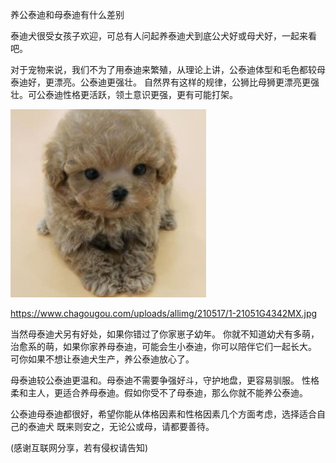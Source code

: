 养公泰迪和母泰迪有什么差别

泰迪犬很受女孩子欢迎，可总有人问起养泰迪犬到底公犬好或母犬好，一起来看吧。

对于宠物来说，我们不为了用泰迪来繁殖，从理论上讲，公泰迪体型和毛色都较母泰迪好，更漂亮。公泰迪更强壮。
自然界有这样的规律，公狮比母狮更漂亮更强壮。可公泰迪性格更活跃，领土意识更强，更有可能打架。

![泰迪犬](https://github.com/ywangnccu/ywang/blob/main/images/TEDDY.jpg)

https://www.chagougou.com/uploads/allimg/210517/1-21051G4342MX.jpg

当然母泰迪犬另有好处，如果你错过了你家崽子幼年。
你就不知道幼犬有多萌，治愈系的萌，如果你家养母泰迪，可能会生小泰迪，你可以陪伴它们一起长大。
可你如果不想让泰迪犬生产，养公泰迪放心了。

母泰迪较公泰迪更温和。母泰迪不需要争强好斗，守护地盘，更容易驯服。
性格柔和主人，更适合养母泰迪。假如你受不了母泰迪，那么你就不能养公泰迪。

公泰迪母泰迪都很好，希望你能从体格因素和性格因素几个方面考虑，选择适合自己的泰迪犬
既来则安之，无论公或母，请都要善待。

(感谢互联网分享，若有侵权请告知)
